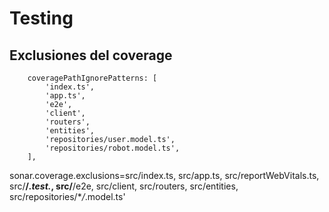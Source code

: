 # Testing

## Exclusiones del coverage

```
    coveragePathIgnorePatterns: [
        'index.ts',
        'app.ts',
        'e2e',
        'client',
        'routers',
        'entities',
        'repositories/user.model.ts',
        'repositories/robot.model.ts',
    ],
```

sonar.coverage.exclusions=src/index.ts, src/app.ts, src/reportWebVitals.ts, src/**/_.test._, src/**/e2e, src/client, src/routers, src/entities, src/repositories/\*_/_.model.ts'
